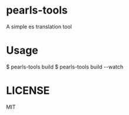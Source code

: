 # pearls-tools

A simple es translation tool

# Usage

\$ pearls-tools build
\$ pearls-tools build --watch

# LICENSE

MIT
